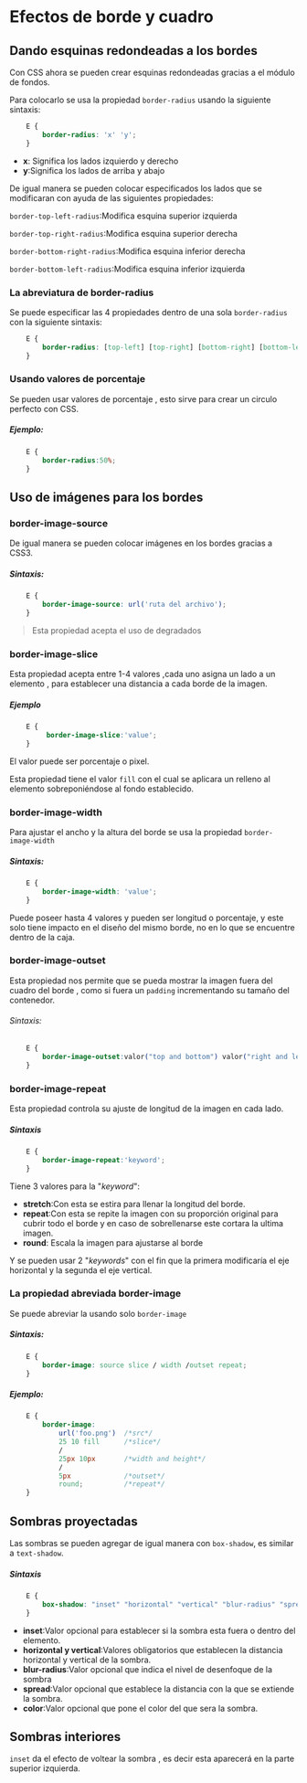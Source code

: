 # Efectos de borde y cuadro
## Dando esquinas redondeadas a los bordes
Con CSS ahora se pueden crear esquinas redondeadas gracias a el módulo de fondos.

Para colocarlo se usa la propiedad `border-radius` usando la siguiente sintaxis:

```css
    E {
        border-radius: 'x' 'y';
    }
```
*   **x**: Significa los lados izquierdo y derecho
*   **y**:Significa los lados de arriba y abajo

De igual manera se pueden colocar especificados los lados que se modificaran con ayuda de las siguientes propiedades:

`border-top-left-radius`:Modifica esquina superior izquierda

`border-top-right-radius`:Modifica esquina superior derecha

`border-bottom-right-radius`:Modifica esquina inferior derecha

`border-bottom-left-radius`:Modifica esquina inferior izquierda 

### La abreviatura de border-radius
Se puede especificar las 4 propiedades dentro de una sola `border-radius` con la siguiente sintaxis: 
```css
    E { 
        border-radius: [top-left] [top-right] [bottom-right] [bottom-left]; 
    }
```
### Usando valores de porcentaje
Se pueden usar valores de porcentaje , esto sirve para crear un circulo perfecto con CSS.

##### Ejemplo:
```css
    E {
        border-radius:50%;
    }
```
## Uso de imágenes para los bordes
### border-image-source
De igual manera se pueden colocar imágenes en los bordes gracias a CSS3.
##### Sintaxis:

```css
    E {
        border-image-source: url('ruta del archivo');
    }
```
>   Esta propiedad acepta el uso de degradados

### border-image-slice
Esta propiedad acepta entre 1-4 valores ,cada uno asigna un lado a un elemento , para establecer una distancia a cada borde de la imagen.

##### Ejemplo
```css
    E {
         border-image-slice:'value';
    }
```
El valor puede ser porcentaje o pixel.

Esta propiedad tiene el valor `fill` con el cual se aplicara un relleno al elemento sobreponiéndose al fondo establecido.

### border-image-width
Para ajustar el ancho y la altura del borde se usa la propiedad `border-image-width` 
  
##### Sintaxis:
```css
    E {
        border-image-width: 'value';
    }
```
Puede poseer hasta 4 valores y pueden ser  longitud o porcentaje, y este solo tiene impacto en el diseño del mismo borde, no en lo que se encuentre dentro de la caja.

### border-image-outset
Esta propiedad nos permite que se pueda mostrar la imagen fuera del cuadro del borde , como si fuera un `padding` incrementando su tamaño del contenedor.

###### Sintaxis:
```css
    E {
        border-image-outset:valor("top and bottom") valor("right and left");
    }
```
### border-image-repeat
Esta propiedad controla su ajuste de longitud de la imagen en cada lado.

##### Sintaxis
```css
    E {
        border-image-repeat:'keyword';
    }
```
Tiene 3 valores para la "*keyword*":

*   **stretch**:Con esta se estira para llenar la longitud del borde.
*   **repeat**:Con esta se repite la imagen con su proporción original para cubrir todo el borde y en caso de sobrellenarse este cortara la ultima imagen.
*   **round**: Escala la imagen para ajustarse al borde

Y se pueden usar 2 "*keywords*" con el fin que la primera modificaría el eje horizontal y la segunda el eje vertical.

### La propiedad abreviada border-image
Se puede abreviar la usando solo `border-image`
##### Sintaxis:
```css
    E {
        border-image: source slice / width /outset repeat;
    }
```
##### Ejemplo:
```css
    E {
        border-image: 
            url('foo.png')  /*src*/
            25 10 fill      /*slice*/
            /
            25px 10px       /*width and height*/
            / 
            5px             /*outset*/
            round;          /*repeat*/
    }
```
## Sombras proyectadas
Las sombras se pueden agregar de igual manera con `box-shadow`, es similar a `text-shadow`.
##### Sintaxis
```css
    E { 
        box-shadow: "inset" "horizontal" "vertical" "blur-radius" "spread" "color"; 
    }
```
*   **inset**:Valor opcional para establecer si la sombra esta fuera o dentro del elemento.
*   **horizontal y vertical**:Valores obligatorios que establecen la distancia horizontal y vertical de la sombra.
*   **blur-radius**:Valor opcional que indica el nivel de desenfoque de la sombra
*   **spread**:Valor opcional que establece la distancia con la que se extiende la sombra.
*   **color**:Valor opcional que pone el color del que sera la sombra.

## Sombras interiores
`inset` da el efecto de voltear la sombra , es decir esta aparecerá en la parte superior izquierda.
